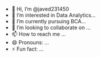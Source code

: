 - 👋 Hi, I’m @javed231450
- 👀 I’m interested in Data Analytics...
- 🌱 I’m currently pursuing BCA...
- 💞️ I’m looking to collaborate on ...
- 📫 How to reach me ...
- 😄 Pronouns: ...
- ⚡ Fun fact: ...

<!---
javed231450/javed231450 is a ✨ special ✨ repository because its `README.md` (this file) appears on your GitHub profile.
You can click the Preview link to take a look at your changes.
--->
